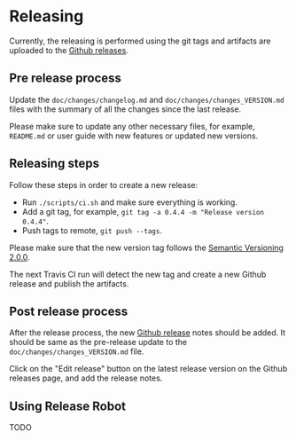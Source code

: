 # Releasing

Currently, the releasing is performed using the git tags and artifacts are
uploaded to the [Github releases][gh-releases].

## Pre release process

Update the `doc/changes/changelog.md` and `doc/changes/changes_VERSION.md` files
with the summary of all the changes since the last release. 

Please make sure to update any other necessary files, for example, `README.md`
or user guide with new features or updated new versions.

## Releasing steps

Follow these steps in order to create a new release:

- Run `./scripts/ci.sh` and make sure everything is working.
- Add a git tag, for example, `git tag -a 0.4.4 -m "Release version 0.4.4"`.
- Push tags to remote, `git push --tags`.

Please make sure that the new version tag follows the [Semantic Versioning
2.0.0](https://semver.org/).

The next Travis CI run will detect the new tag and create a new Github release
and publish the artifacts.

## Post release process

After the release process, the new [Github release][gh-releases] notes should be
added. It should be same as the pre-release update to the
`doc/changes/changes_VERSION.md` file.

Click on the "Edit release" button on the latest release version on the Github
releases page, and add the release notes.

## Using Release Robot

TODO

[gh-releases]: https://github.com/exasol/kafka-connector-extension/releases
